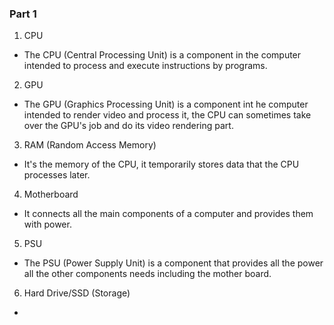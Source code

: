 ### Part 1

1. CPU
- The CPU (Central Processing Unit) is a component in the computer intended to process and execute instructions by programs.

2. GPU
- The GPU (Graphics Processing Unit) is a component int he computer intended to render video and process it, the CPU can sometimes take over the GPU's job and do its video rendering part.

3. RAM (Random Access Memory)
- It's the memory of the CPU, it temporarily stores data that the CPU processes later.

4. Motherboard
- It connects all the main components of a computer and provides them with power.

5. PSU
- The PSU (Power Supply Unit) is a component that provides all the power all the other components needs including the mother board.

6. Hard Drive/SSD (Storage)
- 
